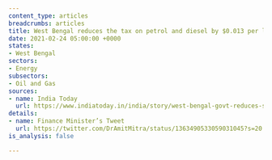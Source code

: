```yaml
---
content_type: articles
breadcrumbs: articles
title: West Bengal reduces the tax on petrol and diesel by $0.013 per liter
date: 2021-02-24 05:00:00 +0000
states:
- West Bengal
sectors:
- Energy
subsectors:
- Oil and Gas
sources:
- name: India Today
  url: https://www.indiatoday.in/india/story/west-bengal-govt-reduces-state-tax-on-petrol-diesel-by-rs-1-per-litre-1771593-2021-02-21
details:
- name: Finance Minister’s Tweet
  url: https://twitter.com/DrAmitMitra/status/1363490533059031045?s=20
is_analysis: false

---
```

